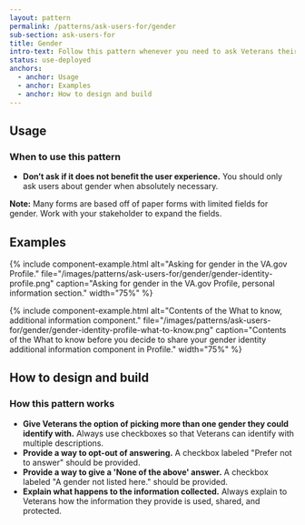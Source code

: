 ```yaml
---
layout: pattern
permalink: /patterns/ask-users-for/gender
sub-section: ask-users-for
title: Gender
intro-text: Follow this pattern whenever you need to ask Veterans their gender. 
status: use-deployed
anchors:
  - anchor: Usage
  - anchor: Examples
  - anchor: How to design and build
---
```


## Usage

### When to use this pattern

- **Don’t ask if it does not benefit the user experience.** You should only ask users about gender when absolutely necessary.  

**Note:** Many forms are based off of paper forms with limited fields for gender. Work with your stakeholder to expand the fields. 

## Examples

{% include component-example.html alt="Asking for gender in the VA.gov Profile." file="/images/patterns/ask-users-for/gender/gender-identity-profile.png" caption="Asking for gender in the VA.gov Profile, personal information section." width="75%" %}

{% include component-example.html alt="Contents of the What to know, additional information component." file="/images/patterns/ask-users-for/gender/gender-identity-profile-what-to-know.png" caption="Contents of the What to know before you decide to share your gender identity additional information component in Profile." width="75%" %}

## How to design and build 

### How this pattern works

* **Give Veterans the option of picking more than one gender they could identify with.** Always use checkboxes so that Veterans can identify with multiple descriptions.
* **Provide a way to opt-out of answering.** A checkbox labeled "Prefer not to answer" should be provided.
* **Provide a way to give a 'None of the above' answer.** A checkbox labeled "A gender not listed here." should be provided.
* **Explain what happens to the information collected.** Always explain to Veterans how the information they provide is used, shared, and protected.
